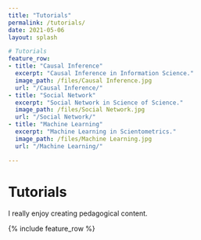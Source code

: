 ```yaml
---
title: "Tutorials"
permalink: /tutorials/
date: 2021-05-06
layout: splash

# Tutorials
feature_row:
- title: "Causal Inference"
  excerpt: "Causal Inference in Information Science."
  image_path: /files/Causal Inference.jpg
  url: "/Causal Inference/"
- title: "Social Network"
  excerpt: "Social Network in Science of Science."
  image_path: /files/Social Network.jpg
  url: "/Social Network/"
- title: "Machine Learning"
  excerpt: "Machine Learning in Scientometrics."
  image_path: /files/Machine Learning.jpg
  url: "/Machine Learning/"

---
```

# Tutorials 

I really enjoy creating pedagogical content.

{% include feature_row %}


